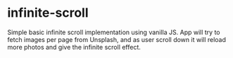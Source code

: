 # infinite-scroll
Simple basic infinite scroll implementation using vanilla JS. App will try to fetch images per page from Unsplash, and as user scroll down it will reload more photos and give the infinite scroll effect.

